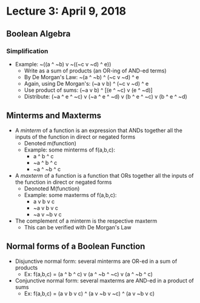 # Lecture 3: April 9, 2018
## Boolean Algebra
### Simplification
* Example: ~((a ^ ~b) v ~((~c v ~d) ^ e))
  * Write as a sum of products (an OR-ing of AND-ed terms)
  * By De Morgan's Law: ~(a ^ ~b) ^ (~c v ~d) ^ e
  * Again, using De Morgan's: (~a v b) ^ (~c v ~d) ^ e
  * Use product of sums: (~a v b) ^ [(e ^ ~c) v (e ^ ~d)]
  * Distribute: (~a ^ e ^ ~c) v (~a ^ e ^ ~d) v (b ^ e ^ ~c) v (b ^ e ^ ~d)
## Minterms and Maxterms
* A *minterm* of a function is an expression that ANDs together all the inputs of the function in direct or negated forms
  * Denoted m(function)
  * Example: some minterms of f(a,b,c): 
    * a ^ b ^ c
    * ~a ^ b ^ c
    * ~a ^ ~b ^ c
* A *maxterm* of a function is a function that ORs together all the inputs of the function in direct or negated forms
  * Deonoted M(function)
  * Example: some maxterms of f(a,b,c): 
    * a v b v c
    * ~a v b v c
    * ~a v ~b v c
* The complement of a minterm is the respective maxterm
  * This can be verified with De Morgan's Law
## Normal forms of a Boolean Function
* Disjunctive normal form: several minterms are OR-ed in a sum of products
  * Ex: f(a,b,c) = (a ^ b ^ c) v (a ^ ~b ^ ~c) v (a ^ ~b ^ c)
* Conjunctive normal form: several maxterms are AND-ed in a product of sums
  * Ex: f(a,b,c) = (a v b v c) ^ (a v ~b v ~c) ^ (a v ~b v c)
